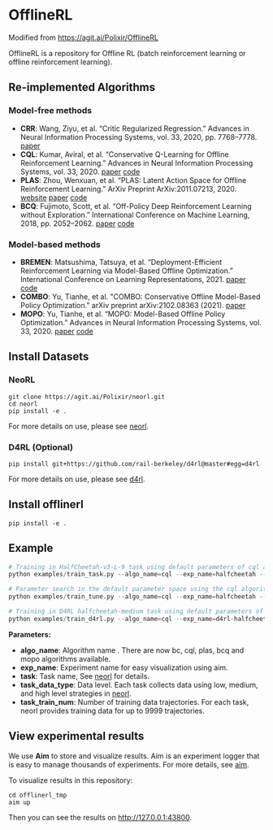 # OfflineRL 
Modified from https://agit.ai/Polixir/OfflineRL

OfflineRL is a repository for Offline RL (batch reinforcement learning or offline reinforcement learning).

## Re-implemented Algorithms
### Model-free methods
- **CRR**: Wang, Ziyu, et al. “Critic Regularized Regression.” Advances in Neural Information Processing Systems, vol. 33, 2020, pp. 7768–7778. [paper](https://arxiv.org/abs/2006.15134)
- **CQL**: Kumar, Aviral, et al. “Conservative Q-Learning for Offline Reinforcement Learning.” Advances in Neural Information Processing Systems, vol. 33, 2020. [paper](https://arxiv.org/abs/2006.04779) [code](https://github.com/aviralkumar2907/CQL)
- **PLAS**: Zhou, Wenxuan, et al. “PLAS: Latent Action Space for Offline Reinforcement Learning.” ArXiv Preprint ArXiv:2011.07213, 2020.
 [website](https://sites.google.com/view/latent-policy) [paper](https://arxiv.org/abs/2011.07213) [code](https://github.com/Wenxuan-Zhou/PLAS)
- **BCQ**: Fujimoto, Scott, et al. “Off-Policy Deep Reinforcement Learning without Exploration.” International Conference on Machine Learning, 2018, pp. 2052–2062. [paper](https://arxiv.org/abs/1812.02900) [code](https://github.com/sfujim/BCQ)
### Model-based methods
- **BREMEN**: Matsushima, Tatsuya, et al. “Deployment-Efficient Reinforcement Learning via Model-Based Offline Optimization.” International Conference on Learning Representations, 2021. [paper](https://openreview.net/forum?id=3hGNqpI4WS) [code](https://github.com/matsuolab/BREMEN)
- **COMBO**: Yu, Tianhe, et al. "COMBO: Conservative Offline Model-Based Policy Optimization." arXiv preprint arXiv:2102.08363 (2021). [paper](https://arxiv.org/abs/2102.08363)
- **MOPO**: Yu, Tianhe, et al. “MOPO: Model-Based Offline Policy Optimization.” Advances in Neural Information Processing Systems, vol. 33, 2020. [paper](https://papers.nips.cc/paper/2020/hash/a322852ce0df73e204b7e67cbbef0d0a-Abstract.html) [code](https://github.com/tianheyu927/mopo)

## Install Datasets
### NeoRL

```shell
git clone https://agit.ai/Polixir/neorl.git
cd neorl
pip install -e .
```

For more details on use, please see [neorl](https://agit.ai/Polixir/neorl).

### D4RL (Optional)
```shell
pip install git+https://github.com/rail-berkeley/d4rl@master#egg=d4rl
```

For more details on use, please see [d4rl](https://github.com/rail-berkeley/d4rl).

## Install offlinerl

```shell
pip install -e .
```

## Example

```python
# Training in HalfCheetah-v3-L-9 task using default parameters of cql algorithm
python examples/train_task.py --algo_name=cql --exp_name=halfcheetah --task HalfCheetah-v3 --task_data_type low --task_train_num 99

# Parameter search in the default parameter space using the cql algorithm in the HalfCheetah-v3-L-9 task
python examples/train_tune.py --algo_name=cql --exp_name=halfcheetah --task HalfCheetah-v3 --task_data_type low --task_train_num 99

# Training in D4RL halfcheetah-medium task using default parameters of cql algorithm (D4RL need to be installed)
python examples/train_d4rl.py --algo_name=cql --exp_name=d4rl-halfcheetah-medium-cql --task d4rl-halfcheetah-medium-v0
```

**Parameters:**

- ​**algo_name**:  Algorithm name . There are now bc, cql, plas,  bcq and mopo algorithms available.
- ​**exp_name**:  Experiment name for easy visualization using aim.
- ​**task**: Task name, See [neorl](https://agit.ai/Polixir/neorl/wiki/Tasks) for details.
- ​**task_data_type**: Data level. Each task collects data using low, medium, and high level strategies in [neorl](https://agit.ai/Polixir/neorl).
- ​**task_train_num**:  Number of training data trajectories. For each task, neorl provides training data for up to 9999 trajectories.



## View experimental results
We use **Aim** to store and visualize results. Aim is an experiment logger that is easy to manage thousands of experiments. For more details, see [aim](https://github.com/aimhubio/aim). 

To visualize results in this repository:
```shell
cd offlinerl_tmp
aim up
```
Then you can see the results on http://127.0.0.1:43800.
